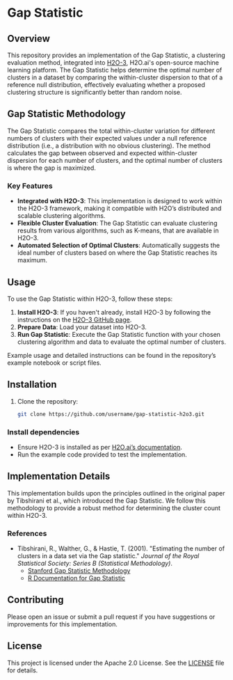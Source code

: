 # Gap Statistic

## Overview

This repository provides an implementation of the Gap Statistic, a clustering evaluation method, integrated into [H2O-3](https://github.com/h2oai/h2o-3), H2O.ai's open-source machine learning platform. The Gap Statistic helps determine the optimal number of clusters in a dataset by comparing the within-cluster dispersion to that of a reference null distribution, effectively evaluating whether a proposed clustering structure is significantly better than random noise.

## Gap Statistic Methodology

The Gap Statistic compares the total within-cluster variation for different numbers of clusters with their expected values under a null reference distribution (i.e., a distribution with no obvious clustering). The method calculates the gap between observed and expected within-cluster dispersion for each number of clusters, and the optimal number of clusters is where the gap is maximized.

### Key Features

- **Integrated with H2O-3**: This implementation is designed to work within the H2O-3 framework, making it compatible with H2O’s distributed and scalable clustering algorithms.
- **Flexible Cluster Evaluation**: The Gap Statistic can evaluate clustering results from various algorithms, such as K-means, that are available in H2O-3.
- **Automated Selection of Optimal Clusters**: Automatically suggests the ideal number of clusters based on where the Gap Statistic reaches its maximum.

## Usage

To use the Gap Statistic within H2O-3, follow these steps:

1. **Install H2O-3**: If you haven't already, install H2O-3 by following the instructions on the [H2O-3 GitHub page](https://github.com/h2oai/h2o-3).
2. **Prepare Data**: Load your dataset into H2O-3.
3. **Run Gap Statistic**: Execute the Gap Statistic function with your chosen clustering algorithm and data to evaluate the optimal number of clusters.

Example usage and detailed instructions can be found in the repository’s example notebook or script files.

## Installation

1. Clone the repository:
   ```bash
   git clone https://github.com/username/gap-statistic-h2o3.git

### Install dependencies

- Ensure H2O-3 is installed as per [H2O.ai’s documentation](https://github.com/h2oai/h2o-3).
- Run the example code provided to test the implementation.

## Implementation Details

This implementation builds upon the principles outlined in the original paper by Tibshirani et al., which introduced the Gap Statistic. We follow this methodology to provide a robust method for determining the cluster count within H2O-3.

### References

- Tibshirani, R., Walther, G., & Hastie, T. (2001). "Estimating the number of clusters in a data set via the Gap statistic." *Journal of the Royal Statistical Society: Series B (Statistical Methodology)*.
  - [Stanford Gap Statistic Methodology](https://statweb.stanford.edu/~gwalther/gap)
  - [R Documentation for Gap Statistic](https://stat.ethz.ch/R-manual/R-devel/library/cluster/html/clusGap.html)

## Contributing

Please open an issue or submit a pull request if you have suggestions or improvements for this implementation.

## License

This project is licensed under the Apache 2.0 License. See the [LICENSE](LICENSE) file for details.
